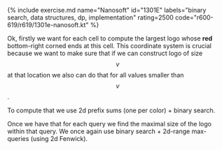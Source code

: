 {% include exercise.md name="Nanosoft" id="1301E" labels="binary search, data structures, dp, implementation" rating=2500 code="r600-619/r619/1301e-nanosoft.kt" %}

Ok, firstly we want for each cell to compute the largest logo whose __red__ bottom-right corned ends at this cell.  This coordinate system is crucial because we want to make sure that if we can construct logo of size $$v$$ at that location we also can do that for all values smaller than $$v$$.

To compute that we use 2d prefix sums (one per color) + binary search.

Once we have that for each query we find the maximal size of the logo within that query.  We once again use binary search + 2d-range max-queries (using 2d Fenwick).
